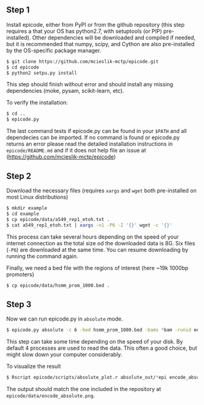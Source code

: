 Step 1
------

Install epicode, either from PyPI or from the github repository (this step requires a that your OS has python2.7, with setuptools (or PIP) pre-installed). Other dependencies will be downloaded and compiled if needed, but it is recommended that numpy, scipy, and Cython are also pre-installed by the OS-specific package manager.

```bash
$ git clone https://github.com/mcieslik-mctp/epicode.git
$ cd epicode
$ python2 setpu.py install
```

This step should finish without error and should install any missing dependencies (moke, pysam, scikit-learn, etc).

To verify the installation:

```bash
$ cd ..
$ epicode.py
```

The last command tests if epicode.py can be found in your ```$PATH``` and all dependecies can be imported. If no command is found or epicode.py returns an error please read the detailed installation instructions in ```epicode/README.md``` and if it does not help file an issue at (https://github.com/mcieslik-mctp/epicode)

Step 2
------

Download the necessary files (requires ```xargs``` and ```wget``` both pre-installed on most Linux distributions)

```bash
$ mkdir example
$ cd example
$ cp epicode/data/a549_rep1_etoh.txt .
$ cat a549_rep1_etoh.txt | xargs -n1 -P6 -I '{}' wget -c '{}'
```

This process can take several hours depending on the speed of your internet connection as the total size od the downloaded data is 8G. Six files (``-P6``) are downloaded at the same time. You can resume downloading by running the command again.

Finally, we need a bed file with the regions of interest (here ~19k 1000bp promoters)

```bash
$ cp epicode/data/hsmm_prom_1000.bed . 
```

Step 3
------

Now we can run epicode.py in ```absolute``` mode.

```bash
$ epicode.py absolute -c 6 -bed hsmm_prom_1000.bed -bams *bam -runid encode
```

This step can take some time depending on the speed of your disk. By default 4 processes are used to read the data. This often a good choice, but might slow down your computer considerably.

To visualize the result

```bash
$ Rscript epicode/scripts/absolute_plot.r absolute_out/*epi encode_absolute.png
```

The output should match the one included in the repository at ```epicode/data/encode_absolute.png```.

